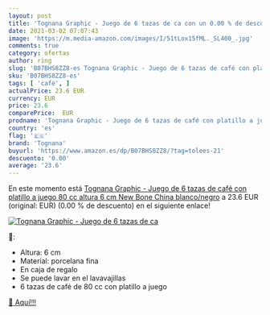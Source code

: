 ```yaml
---
layout: post
title: 'Tognana Graphic - Juego de 6 tazas de ca con un 0.00 % de descuento'
date: 2021-03-02 07:07:43
image: 'https://m.media-amazon.com/images/I/51tLox15fML._SL400_.jpg'
comments: true
category: ofertas
author: ring
slug: 'B07BHS8ZZ8-es Tognana Graphic - Juego de 6 tazas de café con platillo a...'
sku: 'B07BHS8ZZ8-es'
tags: [ 'café', ]
actualPrice: 23.6 EUR
currency: EUR
price: 23.6
comparePrice:  EUR
prodname: 'Tognana Graphic - Juego de 6 tazas de café con platillo a juego  80 cc  altura 6 cm  New Bone China  blanco/negro'
country: 'es'
flag: '🇪🇸'
brand: 'Tognana'
buyurl: 'https://www.amazon.es/dp/B07BHS8ZZ8/?tag=tolees-21'
descuento: '0.00'
average: '23.6'
---
```


En este momento está [Tognana Graphic - Juego de 6 tazas de café con platillo a juego  80 cc  altura 6 cm  New Bone China  blanco/negro](https://www.amazon.es/dp/B07BHS8ZZ8/?tag=tolees-21) a 23.6 EUR (original:  EUR) (0.00 %  de descuento) en el siguiente enlace!

[![Tognana Graphic - Juego de 6 tazas de ca](https://m.media-amazon.com/images/I/51tLox15fML._SL400_.jpg)](https://www.amazon.es/dp/B07BHS8ZZ8/?tag=tolees-21)

🔎:

- Altura: 6 cm
- Material: porcelana fina
- En caja de regalo
- Se puede lavar en el lavavajillas
- 6 tazas de café de 80 cc con platillo a juego

[🛒 Aquí!!!](https://www.amazon.es/dp/B07BHS8ZZ8/?tag=tolees-21)
